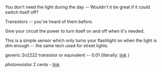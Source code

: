 You don't need the light during the day -- Wouldn't it be great if it could switch itself off?


Transistors -- you've heard of them before.

Give your circuit the power to turn itself on and off when it's needed.




This is a simple sensor which only turns your flashlight on when the light is dim enough -- the same tech used for street lights.



generic 2n2222 transistor or equivalent --  0.01 (literally: [link](http://www.aliexpress.com/item/Free-Shipping-1000-PCS-SS8050D-TO-92-SS8050-8050D-NPN-General-Purpose-Transistors/1229786987.html) )


photoresistor 2 cents - [link](http://www.aliexpress.com/item/Free-Shipping-2000-x-5528-Light-Dependent-Resistor-LDR-5MM-Photoresistor-wholesale-and-retail-Photoconductive-resistance/1359468672.html)
